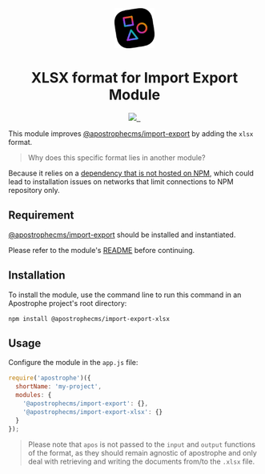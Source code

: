 <div align="center">
  <img src="https://raw.githubusercontent.com/apostrophecms/apostrophe/main/logo.svg" alt="ApostropheCMS logo" width="80" height="80">

  <h1>XLSX format for Import Export Module</h1>
  <p>
    <a aria-label="Apostrophe logo" href="https://docs.apostrophecms.org">
      <img src="https://img.shields.io/badge/MADE%20FOR%20ApostropheCMS-000000.svg?style=for-the-badge&logo=Apostrophe&labelColor=6516dd">
    </a>
    <a aria-label="Join the community on Discord" href="http://chat.apostrophecms.org">
      <img alt="" src="https://img.shields.io/discord/517772094482677790?color=5865f2&label=Join%20the%20Discord&logo=discord&logoColor=fff&labelColor=000&style=for-the-badge&logoWidth=20">
    </a>
    <a aria-label="License" href="https://github.com/apostrophecms/import-export/blob/main/LICENSE.md">
      <img alt="" src="https://img.shields.io/static/v1?style=for-the-badge&labelColor=000000&label=License&message=MIT&color=3DA639">
    </a>
  </p>
</div>

This module improves [@apostrophecms/import-export](https://github.com/apostrophecms/import-export) by adding the `xlsx` format.

> Why does this specific format lies in another module?

Because it relies on a [dependency that is not hosted on NPM](https://github.com/SheetJS/sheetjs/issues/2667), which could lead to installation issues on networks that limit connections to NPM repository only.

## Requirement

[@apostrophecms/import-export](https://github.com/apostrophecms/import-export) should be installed and instantiated.

Please refer to the module's [README](https://github.com/apostrophecms/import-export#readme) before continuing.

## Installation

To install the module, use the command line to run this command in an Apostrophe project's root directory:

```
npm install @apostrophecms/import-export-xlsx
```

## Usage

Configure the module in the `app.js` file:

```javascript
require('apostrophe')({
  shortName: 'my-project',
  modules: {
    '@apostrophecms/import-export': {},
    '@apostrophecms/import-export-xlsx': {}
  }
});
```

> Please note that `apos` is not passed to the `input` and `output` functions of the format, as they should remain agnostic of apostrophe and only deal with retrieving and writing the documents from/to the `.xlsx` file.


